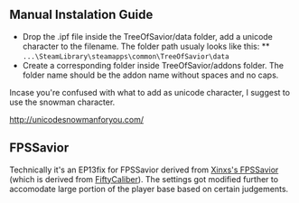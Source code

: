 ## Manual Instalation Guide
* Drop the .ipf file inside the TreeOfSavior/data folder, add a unicode character to the filename. The folder path usualy looks like this:
** `...\SteamLibrary\steamapps\common\TreeOfSavior\data`
* Create a corresponding <addon name> folder inside TreeOfSavior/addons folder. The folder name should be the addon name without spaces and no caps.

Incase you're confused with what to add as unicode character, I suggest to use the snowman character.

http://unicodesnowmanforyou.com/

## FPSSavior
Technically it's an EP13fix for FPSSavior derived from [Xinxs's FPSSavior](https://github.com/xinxs/ToS-Addons/tree/master/fpssavior) (which is derived from [FiftyCaliber](https://github.com/FiftyCaliber)). The settings got modified further to accomodate large portion of the player base based on certain judgements.
